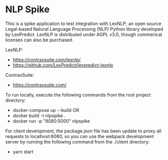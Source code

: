# NLP Spike

This is a spike application to test integration with LexNLP; an open source Legal-based Natural Language Processing (NLP) Python library developed by LexPredict. LexNLP is distributed under AGPL v3.0, though commerical licenses can also be purchased.

LexNLP:
- https://contraxsuite.com/lexnlp/
- https://github.com/LexPredict/lexpredict-lexnlp

ContraxSuite:
- https://contraxsuite.com/

To run locally, execute the following commands from the root project directory:
- docker-compose up --build
OR
- docker build -t nlpspike .
- docker run -p "8080:5000" nlpspike

For client development, the package.json file has been update to proxy all requests to localhost:8080, so you can use the webpack development server by running the following command from the ./client directory:
- yarn start
